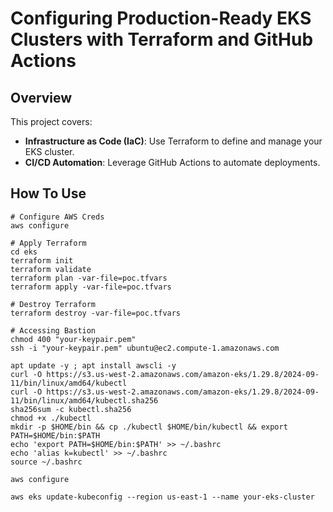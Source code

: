 # Configuring Production-Ready EKS Clusters with Terraform and GitHub Actions

## Overview
This project covers:
- **Infrastructure as Code (IaC)**: Use Terraform to define and manage your EKS cluster.
- **CI/CD Automation**: Leverage GitHub Actions to automate deployments.

## How To Use

```
# Configure AWS Creds
aws configure

# Apply Terraform
cd eks
terraform init
terraform validate
terraform plan -var-file=poc.tfvars
terraform apply -var-file=poc.tfvars

# Destroy Terraform
terraform destroy -var-file=poc.tfvars
```
```
# Accessing Bastion
chmod 400 "your-keypair.pem"
ssh -i "your-keypair.pem" ubuntu@ec2.compute-1.amazonaws.com

apt update -y ; apt install awscli -y
curl -O https://s3.us-west-2.amazonaws.com/amazon-eks/1.29.8/2024-09-11/bin/linux/amd64/kubectl
curl -O https://s3.us-west-2.amazonaws.com/amazon-eks/1.29.8/2024-09-11/bin/linux/amd64/kubectl.sha256
sha256sum -c kubectl.sha256
chmod +x ./kubectl
mkdir -p $HOME/bin && cp ./kubectl $HOME/bin/kubectl && export PATH=$HOME/bin:$PATH
echo 'export PATH=$HOME/bin:$PATH' >> ~/.bashrc
echo 'alias k=kubectl' >> ~/.bashrc
source ~/.bashrc

aws configure

aws eks update-kubeconfig --region us-east-1 --name your-eks-cluster
```